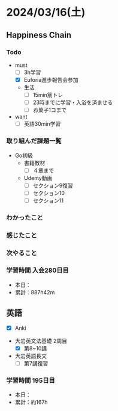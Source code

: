 # 2024/03/16(土)

## Happiness Chain

### Todo

- must
  - [ ] 3h学習
  - [x] Euforia進歩報告会参加
  - 生活
    - [ ] 15min筋トレ
    - [ ] 23時までに学習・入浴を済ませる
    - [ ] お菓子1コまで
- want
  - [ ] 英語30min学習

### 取り組んだ課題一覧

- Go初級
  - 書籍教材
    - [ ] ４章まで
  - Udemy動画
    - [ ] セクション9復習
    - [ ] セクション10
    - [ ] セクション11

### わかったこと

### 感じたこと

### 次やること

### 学習時間 入会280日目

- 本日：
- 累計：887h42m

## 英語

- [x] Anki
- 大岩英文法基礎 2周目
  - [x] 第8~10講
- 大岩英語長文
  - [ ] 第7講復習

### 学習時間 195日目

- 本日：
- 累計：約167h
